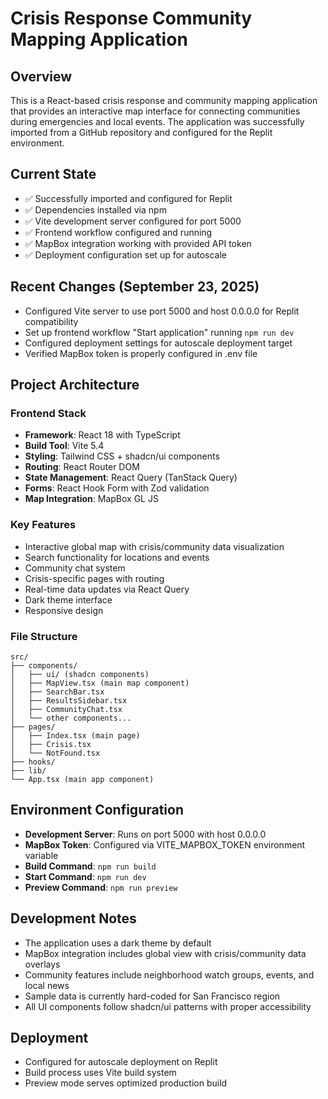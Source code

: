 # Crisis Response Community Mapping Application

## Overview
This is a React-based crisis response and community mapping application that provides an interactive map interface for connecting communities during emergencies and local events. The application was successfully imported from a GitHub repository and configured for the Replit environment.

## Current State
- ✅ Successfully imported and configured for Replit
- ✅ Dependencies installed via npm
- ✅ Vite development server configured for port 5000
- ✅ Frontend workflow configured and running
- ✅ MapBox integration working with provided API token
- ✅ Deployment configuration set up for autoscale

## Recent Changes (September 23, 2025)
- Configured Vite server to use port 5000 and host 0.0.0.0 for Replit compatibility
- Set up frontend workflow "Start application" running `npm run dev`
- Configured deployment settings for autoscale deployment target
- Verified MapBox token is properly configured in .env file

## Project Architecture
### Frontend Stack
- **Framework**: React 18 with TypeScript
- **Build Tool**: Vite 5.4
- **Styling**: Tailwind CSS + shadcn/ui components
- **Routing**: React Router DOM
- **State Management**: React Query (TanStack Query)
- **Forms**: React Hook Form with Zod validation
- **Map Integration**: MapBox GL JS

### Key Features
- Interactive global map with crisis/community data visualization
- Search functionality for locations and events
- Community chat system
- Crisis-specific pages with routing
- Real-time data updates via React Query
- Dark theme interface
- Responsive design

### File Structure
```
src/
├── components/
│   ├── ui/ (shadcn components)
│   ├── MapView.tsx (main map component)
│   ├── SearchBar.tsx
│   ├── ResultsSidebar.tsx
│   ├── CommunityChat.tsx
│   └── other components...
├── pages/
│   ├── Index.tsx (main page)
│   ├── Crisis.tsx
│   └── NotFound.tsx
├── hooks/
├── lib/
└── App.tsx (main app component)
```

## Environment Configuration
- **Development Server**: Runs on port 5000 with host 0.0.0.0
- **MapBox Token**: Configured via VITE_MAPBOX_TOKEN environment variable
- **Build Command**: `npm run build`
- **Start Command**: `npm run dev`
- **Preview Command**: `npm run preview`

## Development Notes
- The application uses a dark theme by default
- MapBox integration includes global view with crisis/community data overlays
- Community features include neighborhood watch groups, events, and local news
- Sample data is currently hard-coded for San Francisco region
- All UI components follow shadcn/ui patterns with proper accessibility

## Deployment
- Configured for autoscale deployment on Replit
- Build process uses Vite build system
- Preview mode serves optimized production build